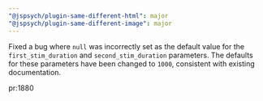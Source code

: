 ```yaml
---
"@jspsych/plugin-same-different-html": major
"@jspsych/plugin-same-different-image": major
---
```


Fixed a bug where `null` was incorrectly set as the default value for the `first_stim_duration` and `second_stim_duration` parameters. The defaults for these parameters have been changed to `1000`, consistent with existing documentation.

pr:1880